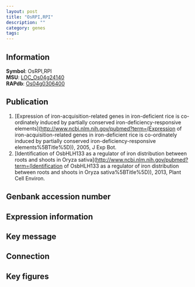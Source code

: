 ```yaml
---
layout: post
title: "OsRPI,RPI"
description: ""
category: genes
tags: 
---
```


## Information
__Symbol__: OsRPI,RPI  
__MSU__: [LOC_Os04g24140](http://rice.plantbiology.msu.edu/cgi-bin/ORF_infopage.cgi?orf=LOC_Os04g24140)  
__RAPdb__: [Os04g0306400](http://rapdb.dna.affrc.go.jp/viewer/gbrowse_details/irgsp1?name=Os04g0306400)  

## Publication
1. [Expression of iron-acquisition-related genes in iron-deficient rice is co-ordinately induced by partially conserved iron-deficiency-responsive elements](http://www.ncbi.nlm.nih.gov/pubmed?term=(Expression of iron-acquisition-related genes in iron-deficient rice is co-ordinately induced by partially conserved iron-deficiency-responsive elements%5BTitle%5D)), 2005, J Exp Bot.
2. [Identification of OsbHLH133 as a regulator of iron distribution between roots and shoots in Oryza sativa](http://www.ncbi.nlm.nih.gov/pubmed?term=(Identification of OsbHLH133 as a regulator of iron distribution between roots and shoots in Oryza sativa%5BTitle%5D)), 2013, Plant Cell Environ.

## Genbank accession number

## Expression information

## Key message

## Connection

## Key figures


